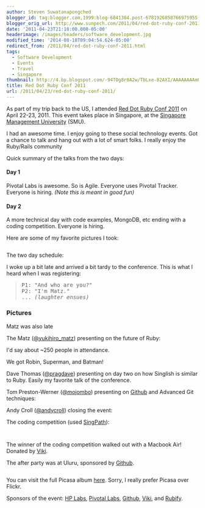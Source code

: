 ```yaml
---
author: Steven Suwatanapongched
blogger_id: tag:blogger.com,1999:blog-6841384.post-6781926858766975955
blogger_orig_url: http://www.sunpech.com/2011/04/red-dot-ruby-conf-2011.html
date: '2011-04-23T21:18:00.000-05:00'
headerimage: /images/headers/software_development.jpg
modified_time: '2014-08-18T09:04:54.624-05:00'
redirect_from: /2011/04/red-dot-ruby-conf-2011.html
tags:
  - Software Development
  - Events
  - Travel
  - Singapore
thumbnail: http://4.bp.blogspot.com/-94TOg8r0A2w/TbLxe-82AXI/AAAAAAAAmQI/gnzrrMj8CvE/s600/2011-04-22+at+08-17-45.jpg
title: Red Dot Ruby Conf 2011
url: /2011/04/23/red-dot-ruby-conf-2011/
---
```



As part of my trip back to the US, I attended <a href="http://reddotrubyconf.com/">Red Dot Ruby Conf 2011</a> on April 22-23, 2011. This event takes place in Singapore, at the <a href="http://www.smu.edu.sg/">Singapore Management University</a> (SMU).

I had an awesome time. I enjoy going to these social technology events. Got a chance to talk and hang out with a lot of smart folks. I really enjoy the Ruby/Rails community

Quick summary of the talks from the two days:

#### Day 1
Pivotal Labs is awesome. So is Agile. Everyone uses Pivotal Tracker. Everyone is hiring. <i>(Note this is meant in good fun)</i>

#### Day 2
A more technical day with code examples, MongoDB, etc ending with a coding competition. Everyone is hiring.

Here are some of my favorite pictures I took:

<a href="http://4.bp.blogspot.com/-94TOg8r0A2w/TbLxe-82AXI/AAAAAAAAmQI/gnzrrMj8CvE/s600/2011-04-22+at+08-17-45.jpg" alt="" ><img   border="0" src="http://4.bp.blogspot.com/-94TOg8r0A2w/TbLxe-82AXI/AAAAAAAAmQI/gnzrrMj8CvE/s400/2011-04-22+at+08-17-45.jpg" alt=""   /></a>

The two day schedule:
<a href="http://2.bp.blogspot.com/-uxcHrAKOoS8/TbLxpq8btUI/AAAAAAAAmRE/H77MyW6Zvzk/s600/2011-04-22+at+08-33-25.jpg" alt="" ><img   border="0" src="http://2.bp.blogspot.com/-uxcHrAKOoS8/TbLxpq8btUI/AAAAAAAAmRE/H77MyW6Zvzk/s400/2011-04-22+at+08-33-25.jpg" alt=""   /></a>

I woke up a bit late and arrived a bit tardy to the conference. This is what I heard when I was registering:

<blockquote>
<pre>
P1: "And who are you?"
P2: "I'm Matz."
... <i>(laughter ensues)</i>
</pre>
</blockquote>

### Pictures

Matz was also late
<a href="http://4.bp.blogspot.com/-H5bCXCUcrEg/TbLxgCmLq6I/AAAAAAAAmQQ/x12MmrjmMyA/s600/2011-04-22+at+08-19-12.jpg" alt="" ><img   border="0" src="http://4.bp.blogspot.com/-H5bCXCUcrEg/TbLxgCmLq6I/AAAAAAAAmQQ/x12MmrjmMyA/s400/2011-04-22+at+08-19-12.jpg" alt=""   /></a>

The Matz (<a href="https://twitter.com/#!/yukihiro_matz">@yukihiro_matz</a>) presenting on the future of Ruby:
<a href="http://2.bp.blogspot.com/-rhsmsj8lkfI/TbLymfS_1YI/AAAAAAAAmWw/lJHgiggSduw/s600/2011-04-22+at+10-11-12.jpg" alt="" ><img   border="0" src="http://2.bp.blogspot.com/-rhsmsj8lkfI/TbLymfS_1YI/AAAAAAAAmWw/lJHgiggSduw/s400/2011-04-22+at+10-11-12.jpg" alt=""   /></a>

I'd say about ~250 people in attendance.
<a href="http://1.bp.blogspot.com/-iNBSw8fB4ug/TbLy7mW1lII/AAAAAAAAmYk/nFTVIYkder4/s600/2011-04-22+at+12-52-25.jpg" alt="" ><img   border="0" src="http://1.bp.blogspot.com/-iNBSw8fB4ug/TbLy7mW1lII/AAAAAAAAmYk/nFTVIYkder4/s400/2011-04-22+at+12-52-25.jpg" alt=""   /></a>

We got Robin, Superman, and Batman!
<a href="http://4.bp.blogspot.com/-BSUNqPWC69o/TbLyvwOZLtI/AAAAAAAAmXw/aRiM7t2iUUA/s600/2011-04-22+at+11-16-55.jpg" alt="" ><img   border="0" src="http://4.bp.blogspot.com/-BSUNqPWC69o/TbLyvwOZLtI/AAAAAAAAmXw/aRiM7t2iUUA/s400/2011-04-22+at+11-16-55.jpg" alt=""   /></a>

Dave Thomas (<a href="https://twitter.com/#!/pragdave">@pragdave</a>) presenting on day two on how Singlish is similar to Ruby. Easily my favorite talk of the conference.
<a href="http://3.bp.blogspot.com/-qI80n7z1p5w/TbL1CDL4ucI/AAAAAAAAml0/q1zegi_EY8w/s600/2011-04-23+at+09-06-51.jpg" alt="" ><img   border="0" src="http://3.bp.blogspot.com/-qI80n7z1p5w/TbL1CDL4ucI/AAAAAAAAml0/q1zegi_EY8w/s400/2011-04-23+at+09-06-51.jpg" alt=""   /></a>

Tom Preston-Werner (<a href="https://twitter.com/#!/mojombo">@mojombo</a>) presenting on <a href="http://www.github.com/">Github</a> and Advanced Git techniques:  <a href="http://3.bp.blogspot.com/-eKEAOq8aX-8/TbL1JDK3wLI/AAAAAAAAmmc/PLKiTokzXfE/s600/2011-04-23+at+09-40-03.jpg" alt="" ><img   border="0" src="http://3.bp.blogspot.com/-eKEAOq8aX-8/TbL1JDK3wLI/AAAAAAAAmmc/PLKiTokzXfE/s400/2011-04-23+at+09-40-03.jpg" alt=""   /></a>

Andy Croll (<a href="https://twitter.com/#!/andycroll">@andycroll</a>) closing the event:
<a href="http://3.bp.blogspot.com/-dUpQbpR1gOk/TbL2jdaYC3I/AAAAAAAAmu0/bL6fCNE3pE0/s600/2011-04-23+at+15-19-06.jpg" alt="" ><img   border="0" src="http://3.bp.blogspot.com/-dUpQbpR1gOk/TbL2jdaYC3I/AAAAAAAAmu0/bL6fCNE3pE0/s400/2011-04-23+at+15-19-06.jpg" alt=""   /></a>

The coding competition (used <a href="http://www.singpath.com/">SingPath</a>):
<a href="http://3.bp.blogspot.com/-AVES5SX5jnM/TbL24hsev0I/AAAAAAAAmw0/EjYwKel9XqM/s600/2011-04-23+at+15-52-05.jpg" alt="" ><img   border="0" src="http://3.bp.blogspot.com/-AVES5SX5jnM/TbL24hsev0I/AAAAAAAAmw0/EjYwKel9XqM/s400/2011-04-23+at+15-52-05.jpg" alt=""   /></a>

<a href="http://2.bp.blogspot.com/-P1ca2LnxfZ0/TbL2_i3jsPI/AAAAAAAAmxU/c0gB3xBcAOE/s600/2011-04-23+at+16-04-33.jpg" alt="" ><img   border="0" src="http://2.bp.blogspot.com/-P1ca2LnxfZ0/TbL2_i3jsPI/AAAAAAAAmxU/c0gB3xBcAOE/s400/2011-04-23+at+16-04-33.jpg" alt=""   /></a>

<a href="http://2.bp.blogspot.com/-SjNKeItTE4E/TbL29w7QHpI/AAAAAAAAmxM/p_9h5KgIJis/s600/2011-04-23+at+16-04-28.jpg" alt="" ><img   border="0" src="http://2.bp.blogspot.com/-SjNKeItTE4E/TbL29w7QHpI/AAAAAAAAmxM/p_9h5KgIJis/s400/2011-04-23+at+16-04-28.jpg" alt=""   /></a>

The winner of the coding competition walked out with a Macbook Air! Donated by <a href="http://www.viki.com/">Viki</a>.  <a href="http://3.bp.blogspot.com/-21sqUZKKHk8/TbL3R5j_6AI/AAAAAAAAmys/eMSL471lQYM/s600/2011-04-23+at+16-26-13.jpg" alt="" ><img   border="0" src="http://3.bp.blogspot.com/-21sqUZKKHk8/TbL3R5j_6AI/AAAAAAAAmys/eMSL471lQYM/s400/2011-04-23+at+16-26-13.jpg" alt=""   /></a>

The after party was at Uluru, sponsored by <a href="http://www.github.com/">Github</a>.
<a href="http://2.bp.blogspot.com/-8YRH4-Zxw4c/TbL3TFFv7kI/AAAAAAAAmy0/GKsLclbwq54/s600/2011-04-23+at+18-34-01.jpg" alt="" ><img   border="0" src="http://2.bp.blogspot.com/-8YRH4-Zxw4c/TbL3TFFv7kI/AAAAAAAAmy0/GKsLclbwq54/s400/2011-04-23+at+18-34-01.jpg" alt=""   /></a>

<a href="http://4.bp.blogspot.com/-5m25tc_ngVo/TbL3UmaODjI/AAAAAAAAmy8/ShA2utDf9DU/s600/2011-04-23+at+18-36-18.jpg" alt="" ><img   border="0" src="http://4.bp.blogspot.com/-5m25tc_ngVo/TbL3UmaODjI/AAAAAAAAmy8/ShA2utDf9DU/s400/2011-04-23+at+18-36-18.jpg" alt=""   /></a>

You can visit the full Picasa album <a href="https://picasaweb.google.com/sunpech/2011RedDotRubyConf?feat=directlink">here</a>. Sorry, I really prefer Picasa over Flickr.

Sponsors of the event: <a href="http://www.hpl.hp.com/singapore/">HP Labs</a>, <a href="http://pivotallabs.com/">Pivotal Labs</a>, <a href="http://github.com/">Github</a>, <a href="http://viki.com/">Viki</a>, and <a href="http://rubify.com/">Rubify</a>.